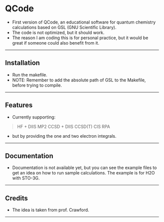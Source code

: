 # QCode

- First version of QCode, an educational software for quantum chemistry calculations based on GSL (GNU Scientific Library).
- The code is not optimized, but it should work.
- The reason I am coding this is for personal practice, but it would be great if someone could also benefit from it.

---

## Installation

- Run the makefile.
- NOTE: Remember to add the absolute path of GSL to the Makefile, before trying to compile.

---

## Features

- Currently supporting:

> HF + DIIS
> MP2
> CCSD + DIIS
> CCSD(T)
> CIS
> RPA

- but by providing the one and two electron integrals.

---

## Documentation
- Documentation is not available yet, but you can see the example files to get an idea on how to run sample calculations. The example is for H2O with STO-3G.
---

## Credits
- The idea is taken from prof. Crawford.
---

